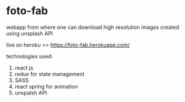 # foto-fab

webapp from where one can download high resolution images created using unsplash API

live on heroku >> https://foto-fab.herokuapp.com/


technologies used: 
1. react js 
2. redux for state management
3. SASS
4. react spring for animation
5. unspalsh API